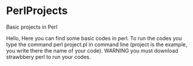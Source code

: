 # PerlProjects
Basic projects in Perl

Hello, 
Here you can find some basic codes in perl.
To run the codes you type the command perl project.pl in command line (project is the example, you write there the name of your code).
WARNING you must download strawbbery perl to run your codes.
